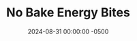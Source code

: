 ---
layout: post
title:  "No Bake Energy Bites"
date:   2024-08-31 00:00:00 -0500
categories:
- Recipes
- Finger Foods
permalink: /recipes/energy-bites
image: /assets/Food/Finger Food/Energy Bites/energy-bites-cover.jpg
ing: energybites-ing
facts: energybites-facts
section1: 
start2: 
section2: 
start3: 
section3: 
start4: 
section4: 
start5: 
section5: 
Prep: 15
Rest: 30
Cook: 
Source1: https://www.gimmesomeoven.com/no-bake-energy-bites/#tasty-recipes-66977
Source2: https://www.youtube.com/watch?v=-UZNjbjAkrg
whisk: https://s.samsungfood.com/kgI0n
tags: 
- energy bite
- dates
- medjool
- deglet noor
- oats
- oatmeal
- quick oats
- rolled oats
- flaxseeds
- ground flaxseed
- flax seed
- coconut flakes
- unsweetened coconut flakes
- chia seeds
- vanilla extract
- cinnamon
- raisins
- nuts
- chopped nuts
- peanuts
- peanut butter
- almond butter
- tahini
- raisins
- chocolate chips
Description: No bake energy bites were the first healthy baking recipe I had ever made. I had gotten this recipe from a friend 6 years ago or so, so I feel like it's time to bring it back. I've made some light modifications, like swapping the honey for dates instead. These energy bites are a great grab and go snack, or topping to your morning Greek yogurt.  For other no bake bite sized snacks, check out my <a href="/recipes/trail-mix-balls">Trail Mix Balls</a>, <a href="/recipes/chickpea-chows">Chickpea Chows</a>, or my <a href="/recipes/carrot-cake-bites">Carrot Cake Energy Bites</a>
Instructions: 
- Add your dates to a medium bowl, and pour hot water over them. Let soak for 10 minutes.  Blend the dates, soaking water, and nut butter until smooth in a food processor. Transfer to a large bowl<br><br>
- <center><img src="/assets/Food/Finger Food/Energy Bites/energy-bites-processor.jpg" alt="" class="instruction-image"></center><br>

- Mix the rest of your ingredients together in the bowl. Chill in the fridge for at least 30 minutes so the oats, chia seeds, and flaxseeds can absorb the moisture<br><br>
- <center><img src="/assets/Food/Finger Food/Energy Bites/energy-bites-bowl.jpg" alt="" class="instruction-image"></center><br>

- Below are some ingredient substitutions or mix in idea to change things up:<br><br>- Both quick oats or rolled oats will work here<br><br>- Any sort of nut or seed butter will work here.  Normally, I use either almond or peanut butter, but here I've used tahini for a friend with a nut allergy.  Other good options would be sunflower butter, pistachio butter, pumpkin seed butter, cashew butter, etc.<br><br>- In place of the dates and water, you can use 1/4 to 1/3 cup (84 to 112 g) of honey or maple syrup<br><br>- Optionally, add in some mix-ins.  Good choices are 1/2 cup (90 g) mini chocolate chips, 1/2 cup (85 g) raisins, or 1/2 cup (70 g) chopped nuts<br><br>

- Lightly wet your hands to prevent sticking, and roll into balls. Store in an airtight bag or container in the fridge
---